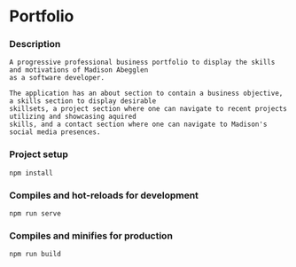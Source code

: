 # Portfolio

### Description
```
A progressive professional business portfolio to display the skills and motivations of Madison Abegglen 
as a software developer. 

The application has an about section to contain a business objective, a skills section to display desirable 
skillsets, a project section where one can navigate to recent projects utilizing and showcasing aquired 
skills, and a contact section where one can navigate to Madison's social media presences. 

```



### Project setup
```
npm install
```
### Compiles and hot-reloads for development
```
npm run serve
```
### Compiles and minifies for production
```
npm run build
```
